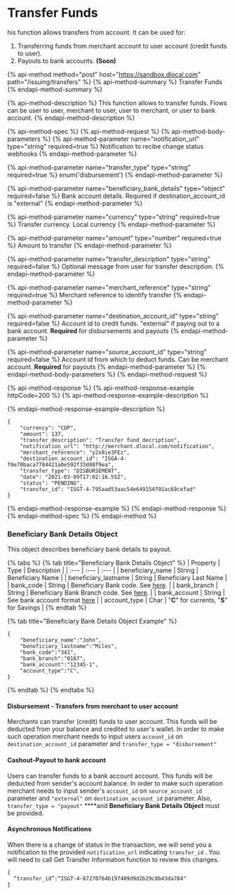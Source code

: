 # Transfer Funds

​his function allows transfers from account. It can be used for:

1. Transferring funds from merchant account to user account \(credit funds to user\).
2. Payouts to bank accounts. **\(Soon\)**

{% api-method method="post" host="https://sandbox.dlocal.com" path="/issuing/transfers" %}
{% api-method-summary %}
Transfer Funds
{% endapi-method-summary %}

{% api-method-description %}
This function allows to transfer funds. Flows can be user to user, merchant to user, user to merchant, or user to bank account.
{% endapi-method-description %}

{% api-method-spec %}
{% api-method-request %}
{% api-method-body-parameters %}
{% api-method-parameter name="notification\_url" type="string" required=true %}
Notification to recibe change status webhooks 
{% endapi-method-parameter %}

{% api-method-parameter name="transfer\_type" type="string" required=true %}
enum\('disbursement'\)
{% endapi-method-parameter %}

{% api-method-parameter name="beneficiary\_bank\_details" type="object" required=false %}
Bank account details. Required if destination\_account\_id is "external"
{% endapi-method-parameter %}

{% api-method-parameter name="currency" type="string" required=true %}
Transfer currency. Local currency
{% endapi-method-parameter %}

{% api-method-parameter name="amount" type="number" required=true %}
Amount to transfer
{% endapi-method-parameter %}

{% api-method-parameter name="transfer\_description" type="string" required=false %}
Optional message from user for transfer description.
{% endapi-method-parameter %}

{% api-method-parameter name="merchant\_reference" type="string" required=true %}
Merchant reference to identify transfer
{% endapi-method-parameter %}

{% api-method-parameter name="destination\_account\_id" type="string" required=false %}
Account id to credit funds. "external" if paying out to a bank account. **Required** for disbursements and payouts
{% endapi-method-parameter %}

{% api-method-parameter name="source\_account\_id" type="string" required=false %}
Account id from which to deduct funds. Can be merchant account. **Required** for payouts
{% endapi-method-parameter %}
{% endapi-method-body-parameters %}
{% endapi-method-request %}

{% api-method-response %}
{% api-method-response-example httpCode=200 %}
{% api-method-response-example-description %}

{% endapi-method-response-example-description %}

```
{
    "currency": "COP",
    "amount": 137,
    "transfer_description": "Transfer fund decription",
    "notification_url": "http://merchant.dlocal.com/notification",
    "merchant_reference": "y2x8ie3FEz",
    "destination_account_id": "ISGA-4-f0e70baca7784421a0e592f33d80f9ea",
    "transfer_type": "DISBURSEMENT",
    "date": "2021-03-09T17:02:16.55Z",
    "status": "PENDING",
    "transfer_id": "ISGT-4-795aad53aac54e649154791ac69cefad"
}
```
{% endapi-method-response-example %}
{% endapi-method-response %}
{% endapi-method-spec %}
{% endapi-method %}

### Beneficiary Bank Details Object

This object describes beneficiary bank details to payout. 

{% tabs %}
{% tab title="Beneficiary Bank Details Object" %}
| Property | Type | Description |
| :--- | :--- | :--- |
| beneficiary\_name | String | Beneficiary  Name |
| beneficiary\_lastname | String | Beneficiary Last Name |
| bank\_code | String | Beneficiary Bank code. See [here](https://docs.dlocal.com/api-documentation/payout-api-reference/payouts#country-requirements). |
| bank\_branch | String | Beneficiary Bank Branch code. See [here](https://docs.dlocal.com/api-documentation/payout-api-reference/payouts#country-requirements). |
| bank\_account | String | See bank account format [here](https://docs.dlocal.com/api-documentation/payout-api-reference/payouts#country-requirements) |
| account\_type | Char | "**C**" for currents, "**S**" for Savings |
{% endtab %}

{% tab title="Beneficiary  Bank Details Object Example" %}
```text
{
    "beneficiary_name":"John",
    "beneficiary_lastname":"Miles",
    "bank_code":"341",
    "bank_branch":"0167",
    "bank_account":"12345-1",
    "account_type":"C",
}
```
{% endtab %}
{% endtabs %}

#### Disbursement - Transfers from merchant to user account

Merchants can transfer \(credit\) funds to user account. This funds will be deducted from your balance and credited to user's wallet. In order to make such operation merchant needs to input users `account_id` on `destination_account_id` parameter and `transfer_type = "disbursement"`

#### Cashout-Payout to bank account

Users can transfer funds to a bank account account. This funds will be deducted from sender's account balance. In order to make such operation merchant needs to input sender's `account_id` on `source_account_id` parameter and `"external"` on `destination_account_id` parameter. Also,  `transfer_type = "payout"` ****and **Beneficiary Bank Details Object** must be provided.

#### Asynchronous Notifications

When there is a change of status in the transaction, we will send you a notification to the provided `notification_url` indicating `transfer_id` . You will need to call Get Transfer Information function to review this changes.

```text
{ 
  “transfer_id”:“ISGT-4-87270764b197409d9d2b29c8b43da784"
}
```

#### 

